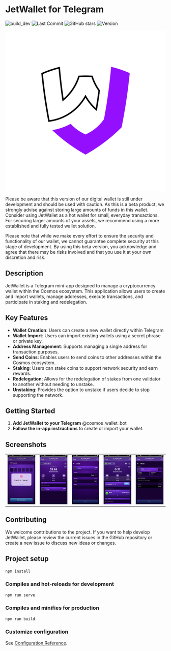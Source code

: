 # JetWallet for Telegram

![build_dev](https://github.com/bro-n-bro/jetWallet/workflows/build_dev/badge.svg)
![Last Commit](https://img.shields.io/github/last-commit/bro-n-bro/jetWallet.svg)
![GitHub stars](https://img.shields.io/github/stars/bro-n-bro/jetWallet.svg?style=social&label=Star)
![Version](https://img.shields.io/endpoint?url=https://raw.githubusercontent.com/bro-n-bro/jetWallet/dev/version-badge.json)

![logo](logo.png)

Please be aware that this version of our digital wallet is still under development and should be used with caution. As this is a beta product, we strongly advise against storing large amounts of funds in this wallet. Consider using JetWallet as a hot wallet for small, everyday transactions. For securing larger amounts of your assets, we recommend using a more established and fully tested wallet solution.

Please note that while we make every effort to ensure the security and functionality of our wallet, we cannot guarantee complete security at this stage of development. By using this beta version, you acknowledge and agree that there may be risks involved and that you use it at your own discretion and risk.

## Description
JetWallet is a Telegram mini-app designed to manage a cryptocurrency wallet within the Cosmos ecosystem. This application allows users to create and import wallets, manage addresses, execute transactions, and participate in staking and redelegation.

## Key Features
- **Wallet Creation**: Users can create a new wallet directly within Telegram
- **Wallet Import**: Users can import existing wallets using a secret phrase or private key.
- **Address Management**: Supports managing a single address for transaction purposes.
- **Send Coins**: Enables users to send coins to other addresses within the Cosmos ecosystem.
- **Staking**: Users can stake coins to support network security and earn rewards.
- **Redelegation**: Allows for the redelegation of stakes from one validator to another without needing to unstake.
- **Unstaking**: Provides the option to unstake if users decide to stop supporting the network.

## Getting Started
1. **Add JetWallet to your Telegram** @cosmos_wallet_bot
2. **Follow the in-app instructions** to create or import your wallet.

## Screenshots

|         |         |         |         |         |
|---------|---------|---------|---------|---------|
| ![](./screenshots/auth.PNG)  | ![](./screenshots/mainscreen.PNG)  | ![](./screenshots/sendscreen.PNG)  | ![](./screenshots/stakescreen.PNG)  | ![](./screenshots/stakingscreen.PNG)  |



## Contributing
We welcome contributions to the project. If you want to help develop JetWallet, please review the current issues in the GitHub repository or create a new issue to discuss new ideas or changes.

## Project setup
```
npm install
```

### Compiles and hot-reloads for development
```
npm run serve
```

### Compiles and minifies for production
```
npm run build
```

### Customize configuration
See [Configuration Reference](https://cli.vuejs.org/config/).
